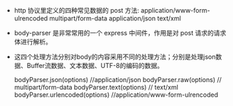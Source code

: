 - http 协议里定义的四种常见数据的 post 方法:
  application/www-form-ulrencoded
  multipart/form-data
  application/json
  text/xml

- body-parser 是非常常用的一个 express 中间件，作用是对 post 请求的请求体进行解析。
- 这四个处理方法分别对body的内容采用不同的处理方法；分别是处理json数据、Buffer流数据、文本数据、UTF-8的编码的数据。
  
  bodyParser.json(options)  //application/json
  bodyParser.raw(options)   // multipart/form-data
  bodyParser.text(options)  // text/xml
  bodyParser.urlencoded(options)  //application/www-form-ulrencoded
